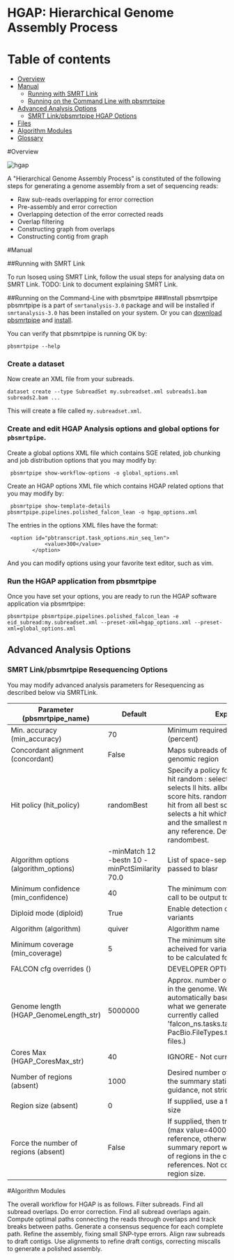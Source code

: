# HGAP: Hierarchical Genome Assembly Process



Table of contents
=================

  * [Overview](#overview)
  * [Manual](#manual)
    * [Running with SMRT Link](#running-with-smrt-link)
    * [Running on the Command Line with pbsmrtpipe](#running-on-the-command-line-with-pbsmrtpipe)
  * [Advanced Analysis Options](#advanced-analysis-options)
    * [SMRT Link/pbsmrtpipe HGAP Options](#smrt-linkpbsmrtpipe-resequencing-options)
  * [Files](#files)
  * [Algorithm Modules](#algorithm-modules)
  * [Glossary](#glossary)

#Overview

![hgap](https://cloud.githubusercontent.com/assets/12494820/12428209/3649f2e0-be98-11e5-8224-f549501f8253.png)



A "Hierarchical Genome Assembly Process" is constituted of the following steps
for generating a genome assembly from a set of sequencing reads:

* Raw sub-reads overlapping for error correction
* Pre-assembly and error correction
* Overlapping detection of the error corrected reads
* Overlap filtering
* Constructing graph from overlaps
* Constructing contig from graph

#Manual

##Running with SMRT Link

To run Isoseq using SMRT Link, follow the usual steps for analysing data on SMRT Link. TODO: Link to document explaining SMRT Link.

##Running on the Command-Line with pbsmrtpipe
###Install pbsmrtpipe
pbsmrtpipe is a part of `smrtanalysis-3.0` package and will be installed
if `smrtanalysis-3.0` has been installed on your system. Or you can [download   pbsmrtpipe](https://github.com/PacificBiosciences/pbsmrtpipe) and [install](http://pbsmrtpipe.readthedocs.org/en/master/).
    
You can verify that pbsmrtpipe is running OK by:

    pbsmrtpipe --help

### Create a dataset
Now create an XML file from your subreads.

```
dataset create --type SubreadSet my.subreadset.xml subreads1.bam subreads2.bam ...
```
This will create a file called `my.subreadset.xml`. 


### Create and edit HGAP Analysis options and global options for `pbsmrtpipe`.
Create a global options XML file which contains SGE related, job chunking and
job distribution options that you may modify by:

```
 pbsmrtpipe show-workflow-options -o global_options.xml
```

Create an HGAP options XML file which contains HGAP related options that 
you may modify by:
```
 pbsmrtpipe show-template-details pbsmrtpipe.pipelines.polished_falcon_lean -o hgap_options.xml
```

The entries in the options XML files have the format:

```
 <option id="pbtranscript.task_options.min_seq_len">
            <value>300</value>
        </option>
```
And you can modify options using your favorite text editor, such as vim.

### Run the HGAP application from pbsmrtpipe
Once you have set your options, you are ready to run the HGAP software application via pbsmrtpipe:

```
pbsmrtpipe pbsmrtpipe.pipelines.polished_falcon_lean -e eid_subread:my.subreadset.xml --preset-xml=hgap_options.xml --preset-xml=global_options.xml
```

## Advanced Analysis Options

### SMRT Link/pbsmrtpipe Resequencing Options

You may modify advanced analysis parameters for Resequencing as described below via SMRTLink.

|           Parameter (pbsmrtpipe_name)          |     Default      |  Explanation      |
| -------------------------- | --------------------------- | ----------------- |
| Min. accuracy (min_accuracy) | 70  | Minimum required alignment accuracy (percent) |
| Concordant alignment (concordant) | False | Maps subreads of a ZMW to the same genomic region |
| Hit policy (hit_policy) | randomBest  | Specify a policy for how to treat multiple hit random : selects a random hit. all : selects ll hits. allbest : selects all the best score hits. randombest: selects a random hit from all best score hits. leftmost : selects a hit which has the best score and the smallest mapping coordinate in any reference. Default value is randombest. |
| Algorithm options (algorithm_options) | -minMatch 12 -bestn 10 -minPctSimilarity 70.0  | List of space-separated arguments passed to blasr |
| Minimum confidence (min_confidence) | 40  | The minimum confidence for a variant call to be output to variants.gff |
| Diploid mode (diploid) | True  | Enable detection of heterozygous variants |
| Algorithm (algorithm) | quiver  | Algorithm name |
| Minimum coverage (min_coverage) | 5  | The minimum site coverage that must be acheived for variant calls and consensus to be calculated for a site |
| FALCON cfg overrides () |  | DEVELOPER OPTION |
| Genome length (HGAP_GenomeLength_str) | 5000000  | Approx. number of base pairs expected in the genome. We choose other settings automatically based on this. (To learn what we generate, see fc_*.cfg, currently called 'falcon_ns.tasks.task_falcon0_build_rbd-PacBio.FileTypes.txt' amongst output files.) |
| Cores Max (HGAP_CoresMax_str) | 40  | IGNORE- Not currently used |
| Number of regions (absent) | 1000  | Desired number of genome regions in the summary statistics (used for guidance, not strict) |
| Region size (absent) | 0  | If supplied, use a fixed genomic region size |
| Force the number of regions (absent) | False  | If supplied, then try to use this number (max value=40000) of regions per reference, otherwise the coverage summary report will optimize the number of regions in the case of many references. Not compatible with a fixed region size. |

#Algorithm Modules

The overall workflow for HGAP is as follows. Filter subreads. Find all subread overlaps. Do error correction. Find all subread overlaps again. Compute optimal paths connecting the reads through overlaps and track breaks between paths. Generate a consensus sequence for each complete path. Refine the assembly, fixing small SNP-type errors. Align raw subreads to draft contigs. Use alignments to refine draft contigs, correcting miscalls to generate a polished assembly.
